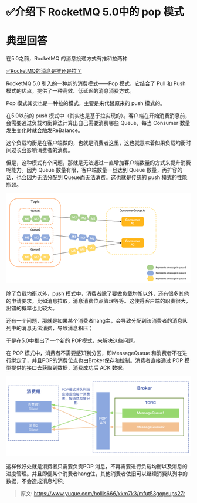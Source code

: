 # ✅介绍下 RocketMQ 5.0中的 pop 模式

# 典型回答


在5.0之前，RocketMQ 的消息投递方式有推和拉两种



[✅RocketMQ的消息是推还是拉？](https://www.yuque.com/hollis666/xkm7k3/bzhy0q)



RocketMQ 5.0 引入的一种新的消费模式——Pop 模式，它结合了 Pull 和 Push 模式的优点，提供了一种高效、低延迟的消息消费方式。



Pop 模式其实也是一种拉的模式，主要是来代替原来的 push 模式的。



在5.0以前的 push 模式中（其实也是基于拉实现的）。客户端在开始消费消息前，会需要通过负载均衡算法计算出自己需要消费哪些 Queue，每当 Consumer 数量发生变化时就会触发ReBalance。



这个负载均衡是在客户端做的，也就是消费者这里，这也就意味着如果负载均衡时间过长会影响消费者的消费。



但是，这种模式有个问题，那就是无法通过一直增加客户端数量的方式来提升消费呢能力。因为 Queue 数量有限，客户端数量一旦达到 Queue 数量，再扩容的话，也会因为无法分配到 Queue而无法消费。这也就是传统的 push 模式的性能瓶颈。



![1722065452218-db32ebfd-3401-4c58-b242-6eb0b781bafd.png](./img/vBCw10M5aA5NkMCC/1722065452218-db32ebfd-3401-4c58-b242-6eb0b781bafd-459309.png)



除了负载均衡以外，push 模式中，消费者除了要做负载均衡以外，还有很多其他的申请要求，比如消息拉取，消息消费位点管理等等。这使得客户端的职责很大，出错的概率也比较大。



还有一个问题，那就是如果某个消费者hang主，会导致分配到该消费者的消息队列中的消息无法消费，导致消息积压；



于是在5.0中推出了一个新的 POP模式，来解决这些问题。



在 POP 模式中，消费者不需要感知到分区，即MessageQueue 和消费者不在进行绑定了，并且POP的消费位点也由Broker保存和控制。消费者直接通过 POP 模型提供的接口去获取到数据，消费成功后 ACK 数据。



![1722065424004-1e02618f-95ea-458e-b615-0fec3a727420.png](./img/vBCw10M5aA5NkMCC/1722065424004-1e02618f-95ea-458e-b615-0fec3a727420-843642.png)



这样做好处就是消费者只需要负责POP 消息，不再需要进行负载均衡以及消息的进度管理。并且即便某个消费者hang住，其他消费者依旧可以继续消费队列中的数据，不会造成消息堆积。







> 原文: <https://www.yuque.com/hollis666/xkm7k3/mfut53gopeups27r>